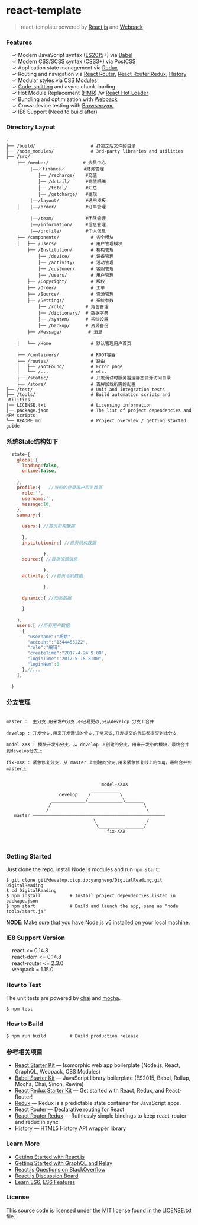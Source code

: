 # react-template

> react-template powered by [React.js](http://facebook.github.io/react/) and [Webpack](http://webpack.github.io/)


### Features

&nbsp; &nbsp; ✓ Modern JavaScript syntax ([ES2015](http://babeljs.io/docs/learn-es2015/)+) via [Babel](http://babeljs.io/)<br>
&nbsp; &nbsp; ✓ Modern CSS/SCSS syntax (CSS3+) via [PostCSS](https://github.com/postcss/postcss)<br>
&nbsp; &nbsp; ✓ Application state management via [Redux](http://redux.js.org/)<br>
&nbsp; &nbsp; ✓ Routing and navigation via [React Router](https://github.com/reactjs/react-router), [React Router Redux](https://github.com/reactjs/react-router-redux), [History](https://github.com/mjackson/history)<br>
&nbsp; &nbsp; ✓ Modular styles via [CSS Modules](https://github.com/css-modules/css-modules)<br>
&nbsp; &nbsp; ✓ [Code-splitting](https://github.com/webpack/docs/wiki/code-splitting) and async chunk loading<br>
&nbsp; &nbsp; ✓ Hot Module Replacement ([HMR](https://webpack.github.io/docs/hot-module-replacement.html)) /w [React Hot Loader](http://gaearon.github.io/react-hot-loader/)<br>
&nbsp; &nbsp; ✓ Bundling and optimization with [Webpack](https://webpack.github.io/)<br>
&nbsp; &nbsp; ✓ Cross-device testing with [Browsersync](https://browsersync.io/)<br>
&nbsp; &nbsp; ✓ IE8 Support (Need to build after)
### Directory Layout

```shell
.
├── /build/                     # 打包之后文件的目录
├── /node_modules/              # 3rd-party libraries and utilities
├── /src/
    ├── /member/             # 会员中心
         |——／finance／       #财务管理
            │── /recharge/    #充值
            │── /detail/      #充值明细
            │── /total/       #汇总
            │── /getcharge/   #提现
         |——/layout/          #通用模板
    │    |——/order/           #订单管理

         |——/team/            #团队管理
         |——/information/     #信息管理
         |——/profile/         #个人信息
    ├── /components/            # 各个模块   
    │   ├── /Users/             # 用户管理模块
        ├── /Institution/       # 机构管理
            │── /device/        # 设备管理
            │── /activity/      # 活动管理
            │── /customer/      # 客服管理
            │── /users/         # 用户管理
        ├── /Copyright/         # 版权
        ├── /Order/             # 工单
        ├── /Source/            # 资源管理
        ├── /Settings/          # 系统参数
            │── /role/        # 角色管理
            │── /dictionary/  # 数据字典  
            │── /system/      # 系统设置
            │── /backup/      # 资源备份
        ├── /Message/          # 消息
                 
    │   └── /Home               # 默认管理用户首页
             
    ├── /containers/            # ROOT容器
    ├── /routes/                # 路由
    │   ├── /NotFound/          # Error page
    │   └── /...                # etc.
    ├── /static/                # 开发调试时服务器运静态资源访问目录
    ├── /store/                 # 首屏加载所需的配置
├── /test/                      # Unit and integration tests
├── /tools/                     # Build automation scripts and utilities
│── LICENSE.txt                 # Licensing information
│── package.json                # The list of project dependencies and NPM scripts
└── README.md                   # Project overview / getting started guide
```

### 系统State结构如下
```javascript
  state={
    global:{
      loading:false,
      online:false, 
      
    },
    profile:{   //当前的登录用户相关数据
      role:'',
      username:'',
      message:10,
    },
    summary:{
    
      users:{ //首页机构数据
      
      },
      institutionin:{ //首页机构数据
              
              },
      source:{ //首页资源信息
              
              },
      activity:{ //首页活跃数据
              
              },
              
      dynamic:{ //动态数据
      
      }
    
    },
    users:[ //所有用户数据
      {
        "username":"胡斌",
        "account":"1344453222",
        "role":"编辑",
        "createTime":"2017-4-24 9:00",
        "loginTime":"2017-5-15 8:00",
        "loginNum":8
      },//...
    ],
    
  }

```

### 分支管理

```

master :  主分支,用来发布分支,不轻易更改,只从develop 分支上合并

develop : 开发分支,用来开发调试的分支,正常来说,开发提交的代码都提交到此分支

model—XXX : 模块开发小分支，从 develop 上创建的分支，用来开发小的模块，最终合并到develop分支上

fix-XXX : 紧急修复分支，从 master 上创建的分支,用来紧急修复线上的bug，最终合并到master上


                                    model-XXXX
                                ___________
                    develop    /           \
                 _____________/_____________\_______
                /                                   \ 
               /                                     \
   master ——————————————————————————————————————————————————
                                 \                   / 
                                  \_________________/                 
                                      fix-XXX
   
   
```


### Getting Started

Just clone the repo, install Node.js modules and run `npm start`:

```shell
$ git clone git@develop.oicp.io:yangheng/DigitalReading.git DigitalReading
$ cd DigitalReading
$ npm install           # Install project dependencies listed in package.json
$ npm start             # Build and launch the app, same as "node tools/start.js"
```

**NODE**: Make sure that you have [Node.js](https://nodejs.org/) v6 installed on your local machine.

### IE8 Support Version

&nbsp; &nbsp; react <= 0.14.8<br>
&nbsp; &nbsp; react-dom <= 0.14.8<br>
&nbsp; &nbsp; react-router <= 2.3.0<br>
&nbsp; &nbsp; webpack = 1.15.0

### How to Test

The unit tests are powered by [chai](http://chaijs.com/) and [mocha](http://mochajs.org/).

```shell
$ npm test
```


### How to Build

```shell
$ npm run build         # Build production release 
```




### 参考相关项目

* [React Starter Kit](https://github.com/kriasoft/react-starter-kit) — Isomorphic web app boilerplate (Node.js, React, GraphQL, Webpack, CSS Modules)
* [Babel Starter Kit](https://github.com/kriasoft/babel-starter-kit) — JavaScript library boilerplate (ES2015, Babel, Rollup, Mocha, Chai, Sinon, Rewire)
* [React Redux Starter Kit](https://github.com/davezuko/react-redux-starter-kit) — Get started with React, Redux, and React-Router!
* [Redux](http://redux.js.org/) — Redux is a predictable state container for JavaScript apps.
* [React Router](https://github.com/reactjs/react-router) — Declarative routing for React
* [React Router Redux](https://github.com/reactjs/react-router-redux) — Ruthlessly simple bindings to keep react-router and redux in sync
* [History](https://github.com/mjackson/history) — HTML5 History API wrapper library

### Learn More

* [Getting Started with React.js](http://facebook.github.io/react/)
* [Getting Started with GraphQL and Relay](https://quip.com/oLxzA1gTsJsE)
* [React.js Questions on StackOverflow](http://stackoverflow.com/questions/tagged/reactjs)
* [React.js Discussion Board](https://discuss.reactjs.org/)
* [Learn ES6](https://babeljs.io/docs/learn-es6/), [ES6 Features](https://github.com/lukehoban/es6features#readme)


### License

This source code is licensed under the MIT license found in the
[LICENSE.txt](https://github.com/jun0205/react-static-boilerplate/blob/master/LICENSE.txt) file.
